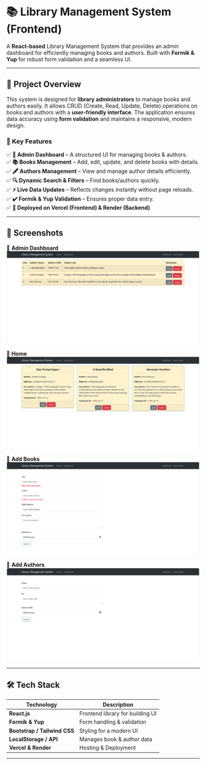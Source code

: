 # 📚 Library Management System (Frontend)

A **React-based** Library Management System that provides an admin dashboard for efficiently managing books and authors. Built with **Formik & Yup** for robust form validation and a seamless UI.  

---
## 📖 Project Overview  

This system is designed for **library administrators** to manage books and authors easily. It allows CRUD (Create, Read, Update, Delete) operations on books and authors with a **user-friendly interface**. The application ensures data accuracy using **form validation** and maintains a responsive, modern design.  

### 🔹 Key Features  

✅ **📌 Admin Dashboard** – A structured UI for managing books & authors.  
✅ **📚 Books Management** – Add, edit, update, and delete books with details.  
✅ **🖋️ Authors Management** – View and manage author details efficiently.  
✅ **🔍 Dynamic Search & Filters** – Find books/authors quickly.  
✅ **⚡ Live Data Updates** – Reflects changes instantly without page reloads.  
✅ **✔️ Formik & Yup Validation** – Ensures proper data entry.  
✅ **🚀 Deployed on Vercel (Frontend) & Render (Backend)**  

---

## 📸 Screenshots  

📌 **Admin Dashboard**  
![Dashboard](src/assets/Dashboard.png) 

📌 **Home**  
![Home](src/assets/Home.png)  

📌 **Add Books**  
![AddBooks](src/assets/AddBook.png)  

📌 **Add Authors**  
![AddAuthors](src/assets/AddAuthor.png)  

---

## 🛠️ Tech Stack  

| **Technology** | **Description** |
|--------------|-------------|
| **React.js** | Frontend library for building UI |
| **Formik & Yup** | Form handling & validation |
| **Bootstrap / Tailwind CSS** | Styling for a modern UI |
| **LocalStorage / API** | Manages book & author data |
| **Vercel & Render** | Hosting & Deployment |

---


